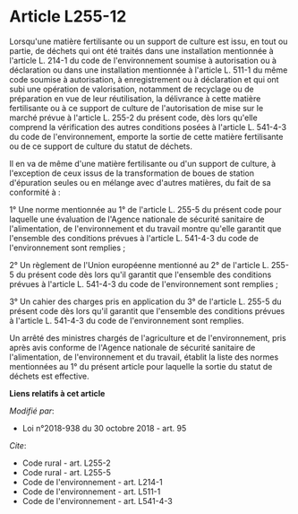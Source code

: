 # Article L255-12

Lorsqu'une matière fertilisante ou un support de culture est issu, en tout ou partie, de déchets qui ont été traités dans une
installation mentionnée à l'article L. 214-1 du code de l'environnement soumise à autorisation ou à déclaration ou dans une
installation mentionnée à l'article L. 511-1 du même code soumise à autorisation, à enregistrement ou à déclaration et qui
ont subi une opération de valorisation, notamment de recyclage ou de préparation en vue de leur réutilisation, la délivrance
à cette matière fertilisante ou à ce support de culture de l'autorisation de mise sur le marché prévue à l'article L. 255-2
du présent code, dès lors qu'elle comprend la vérification des autres conditions posées à l'article L. 541-4-3 du code de
l'environnement, emporte la sortie de cette matière fertilisante ou de ce support de culture du statut de déchets.

Il en va de même d'une matière fertilisante ou d'un support de culture, à l'exception de ceux issus de la transformation de
boues de station d'épuration seules ou en mélange avec d'autres matières, du fait de sa conformité à :

1° Une norme mentionnée au 1° de l'article L. 255-5 du présent code pour laquelle une évaluation de l'Agence nationale de
sécurité sanitaire de l'alimentation, de l'environnement et du travail montre qu'elle garantit que l'ensemble des conditions
prévues à l'article L. 541-4-3 du code de l'environnement sont remplies ;

2° Un règlement de l'Union européenne mentionné au 2° de l'article L. 255-5 du présent code dès lors qu'il garantit que
l'ensemble des conditions prévues à l'article L. 541-4-3 du code de l'environnement sont remplies ;

3° Un cahier des charges pris en application du 3° de l'article L. 255-5 du présent code dès lors qu'il garantit que
l'ensemble des conditions prévues à l'article L. 541-4-3 du code de l'environnement sont remplies.

Un arrêté des ministres chargés de l'agriculture et de l'environnement, pris après avis conforme de l'Agence nationale de
sécurité sanitaire de l'alimentation, de l'environnement et du travail, établit la liste des normes mentionnées au 1° du
présent article pour laquelle la sortie du statut de déchets est effective.

**Liens relatifs à cet article**

_Modifié par_:

  - Loi n°2018-938 du 30 octobre 2018 - art. 95

_Cite_:

  - Code rural - art. L255-2
  - Code rural - art. L255-5
  - Code de l'environnement - art. L214-1
  - Code de l'environnement - art. L511-1
  - Code de l'environnement - art. L541-4-3
